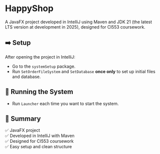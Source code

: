 # HappyShop

A JavaFX project developed in IntelliJ using Maven and JDK 21 (the latest LTS version at development in 2025), designed for CI553 coursework.

## ➡️ Setup

After opening the project in IntelliJ:

- Go to the `systemSetup` package.
- Run `SetOrderFileSystem` and `SetDatabase` **once only** to set up initial files and database.

## 🚀 Running the System

- Run `Launcher` each time you want to start the system.

## 📌 Summary

✅ JavaFX project  
✅ Developed in IntelliJ with Maven  
✅ Designed for CI553 coursework  
✅ Easy setup and clean structure